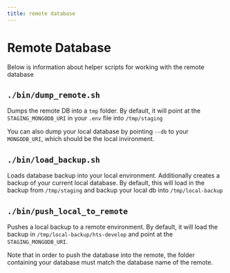 ```yaml
---
title: remote database
---
```


# Remote Database

Below is information about helper scripts for working with the remote database

## `./bin/dump_remote.sh`

Dumps the remote DB into a `tmp` folder. By default, it will point at the `STAGING_MONGODB_URI` in your `.env` file into `/tmp/staging`

You can also dump your local database by pointing `--db` to your `MONGODB_URI`, which should be the local invironment.

## `./bin/load_backup.sh`

Loads database backup into your local environment. Additionally creates a backup of your current local database. By default, this will load in the backup from `/tmp/staging` and backup your local db into `/tmp/local-backup`

## `./bin/push_local_to_remote`

Pushes a local backup to a remote environment. By default, it will load the backup in `/tmp/local-backup/hts-develop` and point at the `STAGING_MONGODB_URI`.

Note that in order to push the database into the remote, the folder containing your database must match the database name of the remote.

